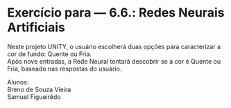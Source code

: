 # Exercício para — 6.6.: Redes Neurais Artificiais

Neste projeto UNITY, o usuário escolherá duas opções para caracterizar a cor de fundo: Quente ou Fria.  
Após nove entradas, a Rede Neural tentará descobrir se a cor é Quente ou Fria, baseado nas respostas do usuário.

Alunos:  
Breno de Souza Vieira  
Samuel Figueirêdo
